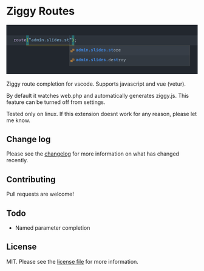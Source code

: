 # Ziggy Routes

![screenshot](images/screenshot.png)

Ziggy route completion for vscode. Supports javascript and vue (vetur).

By default it watches web.php and automatically generates ziggy.js. This feature can be turned off from settings.

Tested only on linux. If this extension doesnt work for any reason, please let me know.

## Change log

Please see the [changelog](CHANGELOG.md) for more information on what has changed recently.

## Contributing

Pull requests are welcome!

## Todo

- Named parameter completion

## License

MIT. Please see the [license file](LICENSE.md) for more information.
